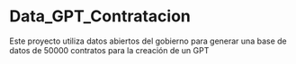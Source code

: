 # Data_GPT_Contratacion
Este proyecto utiliza datos abiertos del gobierno para generar una base de datos de 50000 contratos para la creación de un GPT
